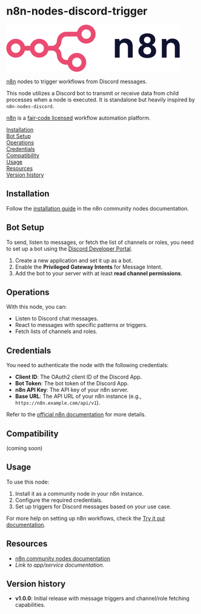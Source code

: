 # n8n-nodes-discord-trigger

![n8n.io - Workflow Automation](https://raw.githubusercontent.com/n8n-io/n8n/master/assets/n8n-logo.png)

[n8n](https://www.n8n.io) nodes to trigger workflows from Discord messages.


This node utilizes a Discord bot to transmit or receive data from child processes when a node is executed. It is standalone but heavily inspired by `n8n-nodes-discord`.


[n8n](https://n8n.io/) is a [fair-code licensed](https://docs.n8n.io/reference/license/) workflow automation platform.

[Installation](#installation)  
[Bot Setup](#bot-setup)  
[Operations](#operations)  
[Credentials](#credentials)  <!-- delete if no auth needed -->  
[Compatibility](#compatibility)  
[Usage](#usage)  <!-- delete if not using this section -->  
[Resources](#resources)  
[Version history](#version-history)  <!-- delete if not using this section -->  

## Installation

Follow the [installation guide](https://docs.n8n.io/integrations/community-nodes/installation/) in the n8n community nodes documentation.


## Bot Setup

To send, listen to messages, or fetch the list of channels or roles, you need to set up a bot using the [Discord Developer Portal](https://discord.com/developers/applications).

1. Create a new application and set it up as a bot.
2. Enable the **Privileged Gateway Intents** for Message Intent.
3. Add the bot to your server with at least **read channel permissions**.



## Operations

With this node, you can:
- Listen to Discord chat messages.
- React to messages with specific patterns or triggers.
- Fetch lists of channels and roles.



## Credentials

You need to authenticate the node with the following credentials:
- **Client ID**: The OAuth2 client ID of the Discord App.
- **Bot Token**: The bot token of the Discord App.
- **n8n API Key**: The API key of your n8n server.
- **Base URL**: The API URL of your n8n instance (e.g., `https://n8n.example.com/api/v1`).

Refer to the [official n8n documentation](https://docs.n8n.io/) for more details.


## Compatibility

(coming soon)


## Usage

To use this node:
1. Install it as a community node in your n8n instance.
2. Configure the required credentials.
3. Set up triggers for Discord messages based on your use case.

For more help on setting up n8n workflows, check the [Try it out documentation](https://docs.n8n.io/try-it-out/).


## Resources

* [n8n community nodes documentation](https://docs.n8n.io/integrations/community-nodes/)
* _Link to app/service documentation._

## Version history

- **v1.0.0**: Initial release with message triggers and channel/role fetching capabilities.

